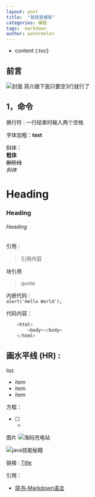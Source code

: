 ```yaml
---
layout: post
title:  "我就是模板"
categories: 模板
tags:  markdown  
author: watermelon
---
```

* content
{:toc}

## 前言
![封面](https://img0.ph.126.net/Bi0eQdLrDPYkfvJaZX9kDg==/6597860315519514660.jpg)
简介跟下面只要空3行就行了



## 1，命令
换行符 : 一行结束时输入两个空格  

字体加粗：**text**  

斜体：  
**粗体**  
~~删除线~~  
*斜体*  

# Heading
### Heading
###### Heading
引用 :
> 引用内容

块引用
> quote

内嵌代码 :   
`alert('Hello World');`

代码内容：
```js
    <html>
        <body></body>
    </html>
```

画水平线 (HR) :
--------


list:
* item
* item
* item


方框：
- [ ] -

图片
![海码充电站](https://thumbnail0.baidupcs.com/thumbnail/dc6c2caf3b17bfcefc6f07a8347e9e60?fid=3022657087-250528-297020943375896&time=1543406400&rt=sh&sign=FDTAER-DCb740ccc5511e5e8fedcff06b081203-WOa3fkgBacreZWle6qNdoy77q%2B4%3D&expires=8h&chkv=0&chkbd=0&chkpc=&dp-logid=7696618029486668782&dp-callid=0&size=c710_u400&quality=100&vuk=-&ft=video)


![java技能秘籍](url)

链接 :
[Title](URL)

引用：
* [简书-Markdown语法](https://www.jianshu.com/p/2d7a12948a6f)



